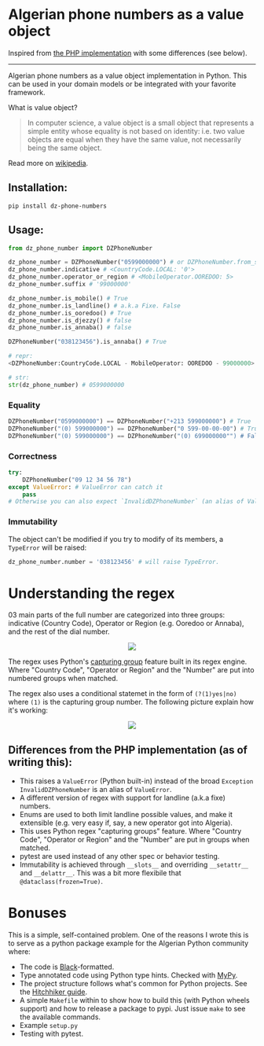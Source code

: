 # Algerian phone numbers as a value object


Inspired from [the PHP implementation](https://github.com/cherifGsoul/php-algerian-mobile-phone-number) with some differences (see below).

------------

Algerian phone numbers as a value object implementation in Python. This can be used in your domain models or be integrated with your favorite framework.

What is value object?
> In computer science, a value object is a small object that represents a simple entity whose equality is not based on identity: i.e. two value objects are equal when they have the same value, not necessarily being the same object.

Read more on [wikipedia](https://en.wikipedia.org/wiki/Value_object).

## Installation:

```
pip install dz-phone-numbers
```

## Usage:

```python
from dz_phone_number import DZPhoneNumber

dz_phone_number = DZPhoneNumber("0599000000") # or DZPhoneNumber.from_string("0599000000")
dz_phone_number.indicative # <CountryCode.LOCAL: '0'>
dz_phone_number.operator_or_region # <MobileOperator.OOREDOO: 5>
dz_phone_number.suffix # '99000000'

dz_phone_number.is_mobile() # True
dz_phone_number.is_landline() # a.k.a Fixe. False
dz_phone_number.is_ooredoo() # True
dz_phone_number.is_djezzy() # false
dz_phone_number.is_annaba() # false

DZPhoneNumber("038123456").is_annaba() # True

# repr:
<DZPhoneNumber:CountryCode.LOCAL - MobileOperator: OOREDOO - 99000000>

# str:
str(dz_phone_number) # 0599000000
```

### Equality

```python
DZPhoneNumber("0599000000") == DZPhoneNumber("+213 599000000") # True
DZPhoneNumber("(0) 599000000") == DZPhoneNumber("0 599-00-00-00") # True
DZPhoneNumber("(0) 599000000") == DZPhoneNumber("(0) 699000000"") # False
```

### Correctness 

```Python
try:
    DZPhoneNumber("09 12 34 56 78")
except ValueError: # ValueError can catch it
    pass
# Otherwise you can also expect `InvalidDZPhoneNumber` (an alias of ValueError).
```
### Immutability

The object can't be modified if you try to modify of its members, a `TypeError` will be raised:
```python
dz_phone_number.number = '038123456' # will raise TypeError.
```

# Understanding the regex 
03 main parts of the full number are categorized into three groups: indicative (Country Code), Operator or Region (e.g. Ooredoo or Annaba), and the rest of the dial number.

<p align="center">
    <img src="https://res.cloudinary.com/walid/image/upload/v1592310084/regex-explain1_ggau8t.png" />
</p>

The regex uses Python's [capturing group](https://docs.python.org/3/howto/regex.html#grouping) feature built in its regex engine. Where "Country Code", "Operator or Region" and the "Number" are put into numbered groups when matched.

The regex also uses a conditional statemet in the form of `(?(1)yes|no)` where `(1)` is the capturing group number. The following picture explain how it's working:

<p align="center">
    <img src="https://res.cloudinary.com/walid/image/upload/v1592310151/regex-explain2_hmvwgp.png" />
</p>

## Differences from the PHP implementation (as of writing this):
- This raises a `ValueError` (Python built-in) instead of the broad `Exception` `InvalidDZPhoneNumber` is an alias of `ValueError`.
- A different version of regex with support for landline (a.k.a fixe) numbers.
- Enums are used to both limit landline possible values, and make it extensible (e.g. very easy if, say, a new operator got into Algeria).
- This uses Python regex "capturing groups" feature. Where "Country Code", "Operator or Region" and the "Number" are put in groups when matched.
- pytest are used instead of any other spec or behavior testing.
- Immutability is achieved through `__slots__` and overriding `__setattr__` and `__delattr__`. This was a bit more flexibile that `@dataclass(frozen=True)`.

# Bonuses 

This is a simple, self-contained problem. One of the reasons I wrote this is to serve as a python package example for the Algerian Python community where:
- The code is [Black](https://github.com/psf/black)-formatted. 
- Type annotated code using Python type hints. Checked with [MyPy](http://mypy-lang.org/).
- The project structure follows what's common for Python projects. See the [Hitchhiker guide](https://docs.python-guide.org/writing/structure/).
- A simple `Makefile` within to show how to build this (with Python wheels support) and how to release a package to pypi. Just issue `make` to see the available commands.
- Example `setup.py`
- Testing with pytest.
